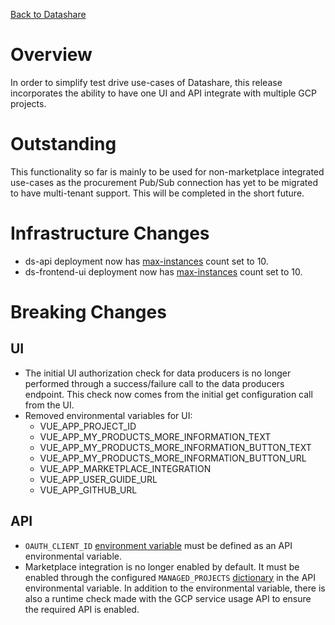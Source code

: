 [Back to Datashare](./README.md)

# Overview
In order to simplify test drive use-cases of Datashare, this release incorporates the ability to have one UI and API integrate with multiple GCP projects.

# Outstanding
This functionality so far is mainly to be used for non-marketplace integrated use-cases as the procurement Pub/Sub connection has yet to be migrated to have multi-tenant support. This will be completed in the short future.

# Infrastructure Changes
- ds-api deployment now has [max-instances](https://cloud.google.com/sdk/gcloud/reference/run/deploy#--max-instances) count set to 10.
- ds-frontend-ui deployment now has [max-instances](https://cloud.google.com/sdk/gcloud/reference/run/deploy#--max-instances) count set to 10.

# Breaking Changes
## UI
- The initial UI authorization check for data producers is no longer performed through a success/failure call to the data producers endpoint. This check now comes from the initial get configuration call from the UI.
- Removed environmental variables for UI:
  - VUE_APP_PROJECT_ID
  - VUE_APP_MY_PRODUCTS_MORE_INFORMATION_TEXT
  - VUE_APP_MY_PRODUCTS_MORE_INFORMATION_BUTTON_TEXT
  - VUE_APP_MY_PRODUCTS_MORE_INFORMATION_BUTTON_URL
  - VUE_APP_MARKETPLACE_INTEGRATION
  - VUE_APP_USER_GUIDE_URL
  - VUE_APP_GITHUB_URL

## API
- `OAUTH_CLIENT_ID` [environment variable](./ENVIRONMENT_VARIABLES.md) must be defined as an API environmental variable.
- Marketplace integration is no longer enabled by default. It must be enabled through the configured `MANAGED_PROJECTS` [dictionary](./MANAGED_PROJECTS.md) in the API environmental variable. In addition to the environmental variable, there is also a runtime check made with the GCP service usage API to ensure the required API is enabled.